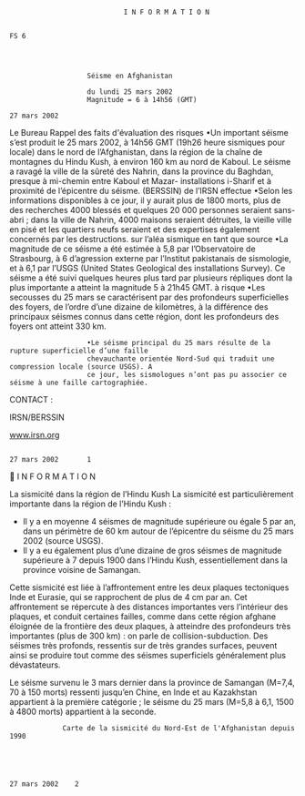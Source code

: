                                 I N F O R M A T I O N

                                                                                                                   FS 6




                       Séisme en Afghanistan

                       du lundi 25 mars 2002
                       Magnitude = 6 à 14h56 (GMT)
                                                                                              27 mars 2002



 Le Bureau             Rappel des faits
 d'évaluation
 des risques           •Un important séisme s’est produit le 25 mars 2002, à 14h56 GMT (19h26 heure
 sismiques pour        locale) dans le nord de l’Afghanistan, dans la région de la chaîne de montagnes du
                       Hindu Kush, à environ 160 km au nord de Kaboul. Le séisme a ravagé la ville de
 la sûreté des
                       Nahrin, dans la province du Baghdan, presque à mi-chemin entre Kaboul et Mazar-
 installations         i-Sharif et à proximité de l’épicentre du séisme.
 (BERSSIN) de l’IRSN
 effectue              •Selon les informations disponibles à ce jour, il y aurait plus de 1800 morts, plus de
 des recherches        4000 blessés et quelques 20 000 personnes seraient sans-abri ; dans la ville de Nahrin,
                       4000 maisons seraient détruites, la vieille ville en pisé et les quartiers neufs seraient
 et des expertises
                       également concernés par les destructions.
 sur l’aléa sismique
 en tant que source    •La magnitude de ce séisme a été estimée à 5,8 par l’Observatoire de Strasbourg, à 6
 d’agression externe   par l’Institut pakistanais de sismologie, et à 6,1 par l’USGS (United States Geological
 des installations     Survey). Ce séisme a été suivi quelques heures plus tard par plusieurs répliques dont la
                       plus importante a atteint la magnitude 5 à 21h45 GMT.
 à risque              •Les secousses du 25 mars se caractérisent par des profondeurs superficielles des
                       foyers, de l’ordre d’une dizaine de kilomètres, à la différence des principaux séismes
                       connus dans cette région, dont les profondeurs des foyers ont atteint 330 km.

                       •Le séisme principal du 25 mars résulte de la rupture superficielle d’une faille
                       chevauchante orientée Nord-Sud qui traduit une compression locale (source USGS). A
                       ce jour, les sismologues n’ont pas pu associer ce séisme à une faille cartographiée.




CONTACT :

IRSN/BERSSIN




www.irsn.org


                                                                                                   27 mars 2002       1
                                     I N F O R M A T I O N

La sismicité dans la région de l’Hindu Kush
La sismicité est particulièrement importante dans la région de l’Hindu Kush :
- Il y a en moyenne 4 séismes de magnitude supérieure ou égale 5 par an, dans un périmètre de 60 km autour de
l’épicentre du séisme du 25 mars 2002 (source USGS).
- Il y a eu également plus d’une dizaine de gros séismes de magnitude supérieure à 7 depuis 1900 dans l’Hindu
Kush, essentiellement dans la province voisine de Samangan.

Cette sismicité est liée à l’affrontement entre les deux plaques tectoniques Inde et Eurasie, qui se rapprochent de
plus de 4 cm par an. Cet affrontement se répercute à des distances importantes vers l’intérieur des plaques, et
conduit certaines failles, comme dans cette région afghane éloignée de la frontière des deux plaques, à atteindre
des profondeurs très importantes (plus de 300 km) : on parle de collision-subduction. Des séismes très profonds,
ressentis sur de très grandes surfaces, peuvent ainsi se produire tout comme des séismes superficiels
généralement plus dévastateurs.

Le séisme survenu le 3 mars dernier dans la province de Samangan (M=7,4, 70 à 150 morts) ressenti jusqu’en
Chine, en Inde et au Kazakhstan appartient à la première catégorie ; le séisme du 25 mars (M=5,8 à 6,1, 1500 à
4800 morts) appartient à la seconde.




                 Carte de la sismicité du Nord-Est de l'Afghanistan depuis 1990




                                                                                                      27 mars 2002    2
